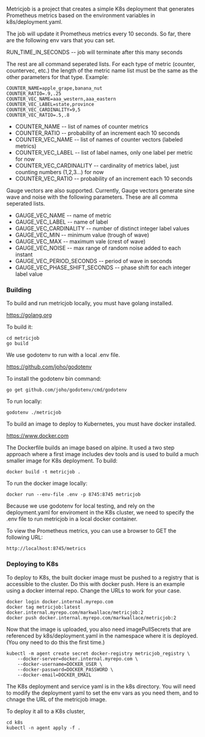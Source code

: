 Metricjob is a project that creates a simple K8s deployment that generates 
Prometheus metrics based on the environment variables in k8s/deployment.yaml.

The job will update it Prometheus metrics every 10 seconds.
So far, there are the following env vars that you can set.

RUN_TIME_IN_SECONDS -- job will terminate after this many seconds

The rest are all command seperated lists. For each type of metric (counter, countervec, etc.) the length of the metric name list must be the same as the other parameters for that type. Example:
```
COUNTER_NAME=apple_grape,banana_nut
COUNTER_RATIO=.9,.25
COUNTER_VEC_NAME=aaa_western,aaa_eastern
COUNTER_VEC_LABEL=state,province
COUNTER_VEC_CARDINALITY=9,5
COUNTER_VEC_RATIO=.5,.8
```

* COUNTER_NAME -- list of names of counter metrics
* COUNTER_RATIO -- probability of an increment each 10 seconds
* COUNTER_VEC_NAME -- list of names of counter vectors (labeled metrics)
* COUNTER_VEC_LABEL -- list of label names, only one label per metric for now
* COUNTER_VEC_CARDINALITY -- cardinality of metrics label, just counting numbers (1,2,3...) for now
* COUNTER_VEC_RATIO -- probability of an increment each 10 seconds

Gauge vectors are also supported. Currently, Gauge vectors generate sine wave and noise with the following parameters. These are all comma seperated lists.

* GAUGE_VEC_NAME -- name of metric
* GAUGE_VEC_LABEL -- name of label
* GAUGE_VEC_CARDINALITY -- number of distinct integer label values
* GAUGE_VEC_MIN -- minimum value (trough of wave)
* GAUGE_VEC_MAX -- maximum vale (crest of wave)
* GAUGE_VEC_NOISE -- max range of random noise added to each instant
* GAUGE_VEC_PERIOD_SECONDS -- period of wave in seconds
* GAUGE_VEC_PHASE_SHIFT_SECONDS -- phase shift for each integer label value

### Building

To build and run metricjob locally, you must have golang installed.

https://golang.org

To build it:

```
cd metricjob
go build
```
We use godotenv to run with a local .env file.

https://github.com/joho/godotenv

To install the godotenv bin command:

`go get github.com/joho/godotenv/cmd/godotenv`

To run locally:

`godotenv ./metricjob`

To build an image to deploy to Kubernetes, you must have docker installed.

https://www.docker.com

The Dockerfile builds an image based on alpine. It used a two step approach where a first image includes dev tools and is used to build a much smaller image for K8s deployment. To build:

`docker build -t metricjob .`

To run the docker image locally:

`docker run --env-file .env -p 8745:8745 metricjob`

Because we use godotenv for local testing, and rely on the deployment.yaml for enviroment in the K8s cluster, we need to specify the .env file to run metricjob in a local docker container. 

To view the Prometheus metrics, you can use a browser to GET the following URL:

`http://localhost:8745/metrics`

### Deploying to K8s

To deploy to K8s, the built docker image must be pushed to a registry that is accessible to the cluster. Do this with docker push. Here is an example using a docker internal repo. Change the URLs to work for your case.
```
docker login docker.internal.myrepo.com
docker tag metricjob:latest docker.internal.myrepo.com/markwallace/metricjob:2
docker push docker.internal.myrepo.com/markwallace/metricjob:2
```

Now that the image is uploaded, you also need imagePullSecrets that are referenced by k8s/deployment.yaml in the namespace where it is deployed. (You ony need to do this the first time.)
```
kubectl -m agent create secret docker-registry metricjob_registry \
    --docker-server=docker.internal.myrepo.com \
    --docker-username=DOCKER_USER \
    --docker-password=DOCKER_PASSWORD \
    --docker-email=DOCKER_EMAIL
```
The K8s deployment and service yaml is in the k8s directory. You will need to modify the deployment yaml to set the env vars as you need them, and to chnage the URL of the metricjob image.

To deploy it all to a K8s cluster,
```
cd k8s
kubectl -n agent apply -f .
```